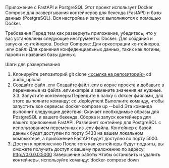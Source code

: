 Приложение с FastAPI и PostgreSQL
Этот проект использует Docker Compose для развертывания контейнеров для бекенда (FastAPI) и базы данных (PostgreSQL). Вся настройка и запуск выполняются с помощью Docker.

Требования
Перед тем как развернуть приложение, убедитесь, что у вас установлены следующие инструменты:
Docker: Для создания и запуска контейнеров.
Docker Compose: Для оркестрации контейнеров.
.env файл: Для хранения конфиденциальных данных, таких как логины, пароли и названия базы данных.

Шаги для развертывания
1. Клонируйте репозиторий
   git clone [<ссылка на репозиторий>](https://github.com/EspirituMaligno/audio_upload.git)
   cd audio_upload
2. Создайте файл .env
Создайте файл .env в корне проекта и добавьте в переменные из файла .env.example и замените значения на нужные.
3.3. Запустите контейнеры
Перейдите в папку с dokcer файлами, для этого выполните команду:
   cd .deployment
Выполните команду, чтобы запустить все сервисы:
   docker-compose up --build
Эта команда выполнит следующие действия:
Скачает необходимые образы для PostgreSQL и вашего бекенда.
Сборка и запуск контейнера для вашего приложения FastAPI.
Развернет контейнер для PostgreSQL с использованием переменных из .env файла.
Контейнер с базой данных будет доступен по порту 5433 на вашем локальном компьютере, а приложение FastAPI будет доступно по порту 5000.
4. Доступ к приложению
После того как контейнеры будут подняты, вы сможете получить доступ к вашему приложению по адресу:
   http://0.0.0.0:5000
Завершение работы
Чтобы остановить и удалить контейнеры, используйте команду:
   docker-compose down
